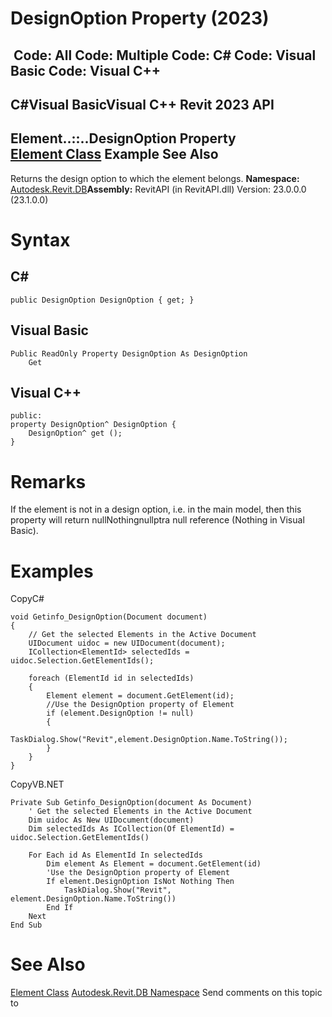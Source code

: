 # DesignOption Property (2023)

﻿
 Code: All Code: Multiple Code: C# Code: Visual Basic Code: Visual C++   
---  
C#Visual BasicVisual C++
Revit 2023 API  
---  
Element..::..DesignOption Property   
[Element Class](eb16114f-69ea-f4de-0d0d-f7388b105a16.md "Element Class") Example See Also  
---  
Returns the design option to which the element belongs.
**Namespace:** [Autodesk.Revit.DB](87546ba7-461b-c646-cbb1-2cb8f5bff8b2.md "Autodesk.Revit.DB Namespace")**Assembly:** RevitAPI (in RevitAPI.dll) Version: 23.0.0.0 (23.1.0.0)
# Syntax
C#  
---  
```text
public DesignOption DesignOption { get; }
```
  
Visual Basic  
---  
```text
Public ReadOnly Property DesignOption As DesignOption
	Get
```
  
Visual C++  
---  
```text
public:
property DesignOption^ DesignOption {
	DesignOption^ get ();
}
```
  
# Remarks
If the element is not in a design option, i.e. in the main model, then this property will return nullNothingnullptra null reference (Nothing in Visual Basic).
# Examples
CopyC#
```text
void Getinfo_DesignOption(Document document)
{
    // Get the selected Elements in the Active Document
    UIDocument uidoc = new UIDocument(document);
    ICollection<ElementId> selectedIds = uidoc.Selection.GetElementIds();

    foreach (ElementId id in selectedIds)
    {
        Element element = document.GetElement(id);
        //Use the DesignOption property of Element
        if (element.DesignOption != null)
        {
            TaskDialog.Show("Revit",element.DesignOption.Name.ToString());
        }
    }
}
```

CopyVB.NET
```text
Private Sub Getinfo_DesignOption(document As Document)
    ' Get the selected Elements in the Active Document
    Dim uidoc As New UIDocument(document)
    Dim selectedIds As ICollection(Of ElementId) = uidoc.Selection.GetElementIds()

    For Each id As ElementId In selectedIds
        Dim element As Element = document.GetElement(id)
        'Use the DesignOption property of Element
        If element.DesignOption IsNot Nothing Then
            TaskDialog.Show("Revit", element.DesignOption.Name.ToString())
        End If
    Next
End Sub
```

# See Also
[Element Class](eb16114f-69ea-f4de-0d0d-f7388b105a16.md "Element Class")
[Autodesk.Revit.DB Namespace](87546ba7-461b-c646-cbb1-2cb8f5bff8b2.md "Autodesk.Revit.DB Namespace")
Send comments on this topic to 